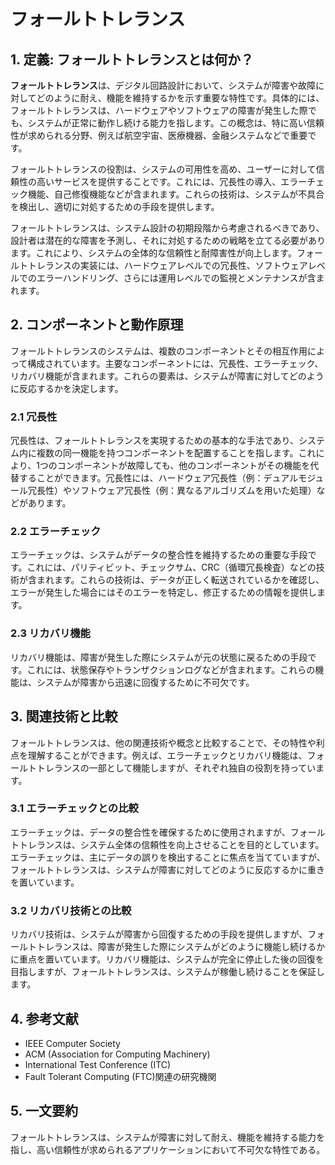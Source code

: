 # フォールトトレランス

## 1. 定義: **フォールトトレランス**とは何か？
**フォールトトレランス**は、デジタル回路設計において、システムが障害や故障に対してどのように耐え、機能を維持するかを示す重要な特性です。具体的には、フォールトトレランスは、ハードウェアやソフトウェアの障害が発生した際でも、システムが正常に動作し続ける能力を指します。この概念は、特に高い信頼性が求められる分野、例えば航空宇宙、医療機器、金融システムなどで重要です。

フォールトトレランスの役割は、システムの可用性を高め、ユーザーに対して信頼性の高いサービスを提供することです。これには、冗長性の導入、エラーチェック機能、自己修復機能などが含まれます。これらの技術は、システムが不具合を検出し、適切に対処するための手段を提供します。

フォールトトレランスは、システム設計の初期段階から考慮されるべきであり、設計者は潜在的な障害を予測し、それに対処するための戦略を立てる必要があります。これにより、システムの全体的な信頼性と耐障害性が向上します。フォールトトレランスの実装には、ハードウェアレベルでの冗長性、ソフトウェアレベルでのエラーハンドリング、さらには運用レベルでの監視とメンテナンスが含まれます。

## 2. コンポーネントと動作原理
フォールトトレランスのシステムは、複数のコンポーネントとその相互作用によって構成されています。主要なコンポーネントには、冗長性、エラーチェック、リカバリ機能が含まれます。これらの要素は、システムが障害に対してどのように反応するかを決定します。

### 2.1 冗長性
冗長性は、フォールトトレランスを実現するための基本的な手法であり、システム内に複数の同一機能を持つコンポーネントを配置することを指します。これにより、1つのコンポーネントが故障しても、他のコンポーネントがその機能を代替することができます。冗長性には、ハードウェア冗長性（例：デュアルモジュール冗長性）やソフトウェア冗長性（例：異なるアルゴリズムを用いた処理）などがあります。

### 2.2 エラーチェック
エラーチェックは、システムがデータの整合性を維持するための重要な手段です。これには、パリティビット、チェックサム、CRC（循環冗長検査）などの技術が含まれます。これらの技術は、データが正しく転送されているかを確認し、エラーが発生した場合にはそのエラーを特定し、修正するための情報を提供します。

### 2.3 リカバリ機能
リカバリ機能は、障害が発生した際にシステムが元の状態に戻るための手段です。これには、状態保存やトランザクションログなどが含まれます。これらの機能は、システムが障害から迅速に回復するために不可欠です。

## 3. 関連技術と比較
フォールトトレランスは、他の関連技術や概念と比較することで、その特性や利点を理解することができます。例えば、エラーチェックとリカバリ機能は、フォールトトレランスの一部として機能しますが、それぞれ独自の役割を持っています。

### 3.1 エラーチェックとの比較
エラーチェックは、データの整合性を確保するために使用されますが、フォールトトレランスは、システム全体の信頼性を向上させることを目的としています。エラーチェックは、主にデータの誤りを検出することに焦点を当てていますが、フォールトトレランスは、システムが障害に対してどのように反応するかに重きを置いています。

### 3.2 リカバリ技術との比較
リカバリ技術は、システムが障害から回復するための手段を提供しますが、フォールトトレランスは、障害が発生した際にシステムがどのように機能し続けるかに重点を置いています。リカバリ機能は、システムが完全に停止した後の回復を目指しますが、フォールトトレランスは、システムが稼働し続けることを保証します。

## 4. 参考文献
- IEEE Computer Society
- ACM (Association for Computing Machinery)
- International Test Conference (ITC)
- Fault Tolerant Computing (FTC)関連の研究機関

## 5. 一文要約
フォールトトレランスは、システムが障害に対して耐え、機能を維持する能力を指し、高い信頼性が求められるアプリケーションにおいて不可欠な特性である。